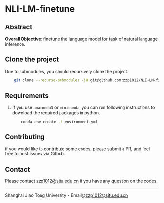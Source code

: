 # NLI-LM-finetune

## Abstract

**Overall Objective**: finetune the language model for task of natural language inference.

## Clone the project

Due to submodules, you should recursively clone the project.
```bash
    git clone --recurse-submodules -j8 git@github.com:zzp1012/NLI-LM-finetune.git
```

## Requirements

1. If you use `anaconda3` or `miniconda`, you can run following instructions to download the required packages in python. 
    ```bash
        conda env create -f environment.yml
    ```

## Contributing

if you would like to contribute some codes, please submit a PR, and feel free to post issues via Github.

## Contact

Please contact [zzp1012@sjtu.edu.cn](mailto:zzp1012@sjtu.edu.cn) if you have any question on the codes.
    
---------------------------------------------------------------------------------
Shanghai Jiao Tong University - Email@[zzp1012@sjtu.edu.cn](mailto:zzp1012@sjtu.edu.cn)
